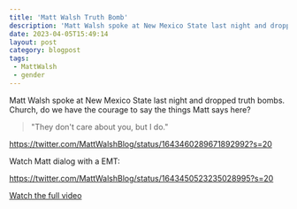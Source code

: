 ```yaml
---
title: 'Matt Walsh Truth Bomb'
description: 'Matt Walsh spoke at New Mexico State last night and dropped truth bombs.'
date: 2023-04-05T15:49:14
layout: post
category: blogpost
tags:
 - MattWalsh
 - gender
---
```

Matt Walsh spoke at New Mexico State last night and dropped truth bombs. Church, do we have the courage to say the things Matt says here?

> "They don't care about you, but I do."

https://twitter.com/MattWalshBlog/status/1643460289671892992?s=20

Watch Matt dialog with a EMT:

https://twitter.com/MattWalshBlog/status/1643450523235028995?s=20

[Watch the full video](https://www.ecrosstexas.com/videos/how-the-trans-agenda-destroys-human-life-and-common-sense-or-matt-walsh-live-at-new-mexico-state/)